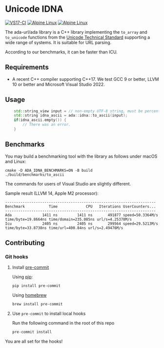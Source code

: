 # Unicode IDNA
[![VS17-CI](https://github.com/ada-url/idna/actions/workflows/vs.yml/badge.svg)](https://github.com/ada-url/idna/actions/workflows/vs.yml)
[![Alpine Linux](https://github.com/ada-url/idna/actions/workflows/alpine.yml/badge.svg)](https://github.com/ada-url/idna/actions/workflows/alpine.yml)
[![Alpine Linux](https://github.com/ada-url/idna/actions/workflows/alpine.yml/badge.svg)](https://github.com/ada-url/idna/actions/workflows/alpine.yml)

The ada-url/ada library is a C++ library implementing the `to_array` and `to_unicode` functions from the [Unicode Technical Standard](https://www.unicode.org/reports/tr46/#ToUnicode) supporting a wide range of systems. It is suitable for URL parsing.

According to our benchmarks, it can be faster than ICU.

## Requirements

- A recent C++ compiler supporting C++17. We test GCC 9 or better, LLVM 10 or better and Microsoft Visual Studio 2022.

## Usage

```C++
    std::string_view input = // non-empty UTF-8 string, must be percent decoded
    std::string idna_ascii = ada::idna::to_ascii(input);
    if(idna_ascii.empty()) {
        // There was an error.
    }
```

## Benchmarks

You may build a benchmarking tool with the library as follows under macOS and Linux:

```
cmake -D ADA_IDNA_BENCHMARKS=ON -B build
./build/benchmarks/to_ascii
```

The commands for users of Visual Studio are slightly different.

Sample result (LLVM 14, Apple M2 processor):

```
---------------------------------------------------------------------
Benchmark           Time             CPU   Iterations UserCounters...
---------------------------------------------------------------------
Ada              1411 ns         1411 ns       491877 speed=50.3364M/s time/byte=19.8664ns time/domain=235.085ns url/s=4.25378M/s
Icu              2405 ns         2405 ns       299564 speed=29.5213M/s time/byte=33.8738ns time/url=400.84ns url/s=2.49476M/s
```

## Contributing

### Git hooks

1. Install [pre-commit](https://pre-commit.com/)

    Using [pip](https://www.w3schools.com/python/python_pip.asp):
    ```bash
    pip install pre-commit
    ```
    Using [homebrew](https://brew.sh/index_pt-br)
    ```bash
    brew install pre-commit
    ```

2. Use `pre-commit` to install local hooks

    Run the following command in the root of this repo
    ```bash
    pre-commit install
    ```

You are all set for the hooks!
